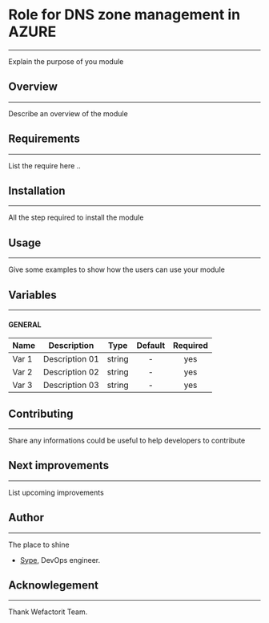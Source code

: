 # Role for DNS zone management in AZURE
----------------------------------

Explain the purpose of you module

## Overview
----------------------------------
Describe an overview of the module


## Requirements
----------------------------------
List the require here ..


## Installation
---------------------------------

All the step required to install the module


## Usage
---------------------------------


Give some examples to show how the users can use your module


## Variables
-----------------------------------------------

#### GENERAL

| Name | Description | Type | Default | Required |
|------|-------------|:----:|:-----:|:-----:|
| Var 1 | Description 01 | string | - | yes |
| Var 2 | Description 02| string | - | yes |
| Var 3 | Description 03| string | - | yes |







## Contributing
---------------------------------
Share any informations could be useful to help developers to contribute



## Next improvements
----------------------------------

List upcoming improvements

## Author
----------------------------------
The place to shine
- [Sype](https://github.com/sype), DevOps engineer.

## Acknowlegement
----------------------------------
Thank Wefactorit Team.
